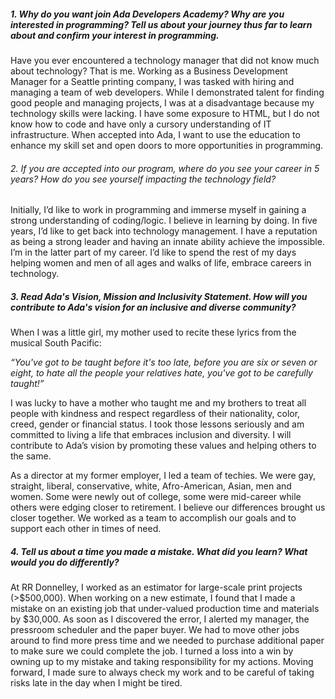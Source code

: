 ##### 1. Why do you want join Ada Developers Academy? Why are you interested in programming? Tell us about your journey thus far to learn about and confirm your interest in programming.
Have you ever encountered a technology manager that did not know much about technology?   That is me.  Working as a Business Development Manager for a Seattle printing company, I was tasked with hiring and managing a team of web developers.  While I demonstrated talent for finding good people and managing projects, I was at a disadvantage because my technology skills were lacking.  I have some exposure to HTML, but I do not know how to code and have only a cursory understanding of IT infrastructure.  When accepted into Ada, I want to use the education to enhance my skill set and open doors to more opportunities in programming.


###### 2. If you are accepted into our program, where do you see your career in 5 years? How do you see yourself impacting the technology field?
Initially, I’d like to work in programming and immerse myself in gaining a strong understanding of coding/logic.  I believe in learning by doing.  In five years, I’d like to get back into technology management.   I have a reputation as being a strong leader and having an innate ability achieve the impossible.  I’m in the latter part of my career. I’d like to spend the rest of my days helping women and men of all ages and walks of life, embrace careers in technology.  

##### 3. Read Ada's Vision, Mission and Inclusivity Statement. How will you contribute to Ada's vision for an inclusive and diverse community?

When I was a little girl, my mother used to recite these lyrics from the musical South Pacific:  

_“You've got to be taught before it's too late, before you are six or seven or eight, to hate all the people your relatives hate, you've got to be carefully taught!”_

I was lucky to have a mother who taught me and my brothers to treat all people with kindness and respect regardless of their nationality, color, creed, gender or financial status.  I took those lessons seriously and am committed to living a life that embraces inclusion and diversity.   I will contribute to Ada’s vision by promoting these values and helping others to the same.   

As a director at my former employer, I led a team of techies.  We were gay, straight, liberal, conservative, white, Afro-American, Asian, men and women.  Some were newly out of college, some were mid-career while others were edging closer to retirement.  I believe our differences brought us closer together.  We worked as a team to accomplish our goals and to support each other in times of need.  

##### 4. Tell us about a time you made a mistake. What did you learn? What would you do differently?
At RR Donnelley, I worked as an estimator for large-scale print projects (>$500,000).  When working on a new estimate, I found that I made a mistake on an existing job that under-valued production time and materials by $30,000. As soon as I discovered the error, I alerted my manager, the pressroom scheduler and the paper buyer.  We had to move other jobs around to find more press time and we needed to purchase additional paper to make sure we could complete the job.  I turned a loss into a win by owning up to my mistake and taking responsibility for my actions.   Moving forward, I made sure to always check my work and to be careful of taking risks late in the day when I might be tired.  



